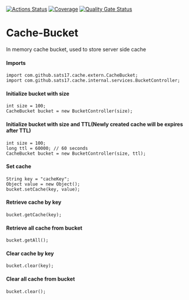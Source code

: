 [![Actions Status](https://github.com/sats17/Cache-Bucket/workflows/Build/badge.svg)](https://github.com/sats17/Cache-Bucket/actions)
[![Coverage](https://sonarcloud.io/api/project_badges/measure?project=Cache-Bucket&metric=coverage)](https://sonarcloud.io/dashboard?id=Cache-Bucket)
[![Quality Gate Status](https://sonarcloud.io/api/project_badges/measure?project=Cache-Bucket&metric=alert_status)](https://sonarcloud.io/dashboard?id=Cache-Bucket)


# Cache-Bucket
In memory cache bucket, used to store server side cache
<br>

#### Imports
```
import com.github.sats17.cache.extern.CacheBucket;
import com.github.sats17.cache.internal.services.BucketController;
```

#### Initialize bucket with size
```
int size = 100;
CacheBucket bucket = new BucketController(size);
```
#### Initialize bucket with size and TTL(Newly created cache will be expires after TTL)
```
int size = 100;
long ttl = 60000; // 60 seconds
CacheBucket bucket = new BucketController(size, ttl);
```
#### Set cache
```
String key = "cacheKey";
Object value = new Object();
bucket.setCache(key, value);
```
#### Retrieve cache by key
```
bucket.getCache(key);
```
#### Retrieve all cache from bucket
```
bucket.getAll();
```
#### Clear cache by key
```
bucket.clear(key);
```
#### Clear all cache from bucket
```
bucket.clear();
```
